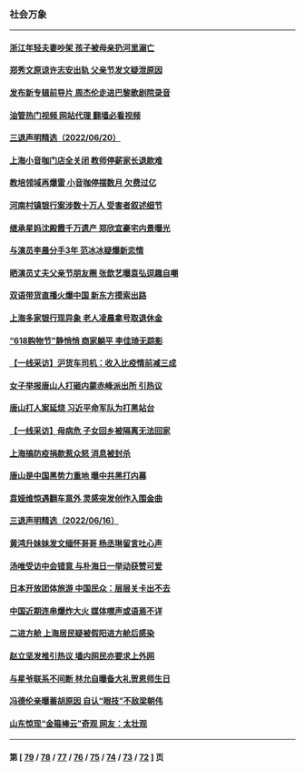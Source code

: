 ### 社会万象
---
#### [浙江年轻夫妻吵架 孩子被母亲扔河里溺亡](../../pages/ncid282/n13764253.md?06220445) 
#### [郑秀文原谅许志安出轨 父亲节发文疑泄原因](../../pages/ncid282/n13763815.md?06220445) 
#### [发布新专辑前导片 周杰伦走进巴黎歌剧院录音](../../pages/ncid282/n13763778.md?06220445) 
#### [油管热门视频 网站代理 翻墙必看视频](http://209.222.30.114:81/youtube.html?06220445)
#### [三退声明精选（2022/06/20）](../../pages/ncid282/n13763658.md?06220445) 
#### [上海小音咖门店全关闭 教师停薪家长退款难](../../pages/ncid282/n13763608.md?06220445) 
#### [教培领域再爆雷 小音咖停摆数月 欠费过亿](../../pages/ncid282/n13763492.md?06220445) 
#### [河南村镇银行案涉数十万人 受害者叙述细节](../../pages/ncid282/n13763216.md?06220445) 
#### [继承星妈沈殿霞千万遗产 郑欣宜豪宅内景曝光](../../pages/ncid282/n13763032.md?06220445) 
#### [与演员李晨分手3年 范冰冰疑爆新恋情](../../pages/ncid282/n13762999.md?06220445) 
#### [晒演员丈夫父亲节朋友圈 张歆艺曝袁弘逗趣自嘲](../../pages/ncid282/n13762940.md?06220445) 
#### [双语带货直播火爆中国 新东方摸索出路](../../pages/ncid282/n13762917.md?06220445) 
#### [上海多家银行现异象 老人凌晨拿号取退休金](../../pages/ncid282/n13762643.md?06220445) 
#### [“618购物节”静悄悄 商家躺平 李佳琦无踪影](../../pages/ncid282/n13762549.md?06220445) 
#### [【一线采访】沪货车司机：收入比疫情前减三成](../../pages/ncid282/n13762305.md?06220445) 
#### [女子举报唐山人打砸内蒙赤峰派出所 引热议](../../pages/ncid282/n13762218.md?06220445) 
#### [唐山打人案延烧 习近平命军队为打黑站台](../../pages/ncid282/n13761853.md?06220445) 
#### [【一线采访】母病危 子女回乡被隔离无法回家](../../pages/ncid282/n13761703.md?06220445) 
#### [上海搞防疫捐款惹众怒 消息被封杀](../../pages/ncid282/n13761600.md?06220445) 
#### [唐山是中国黑势力重地 曝中共黑打内幕](../../pages/ncid282/n13761491.md?06220445) 
#### [袁娅维惊遇翻车意外 灵感突发创作入围金曲](../../pages/ncid282/n13761190.md?06220445) 
#### [三退声明精选（2022/06/16）](../../pages/ncid282/n13761403.md?06220445) 
#### [黄鸿升妹妹发文缅怀哥哥 杨丞琳留言吐心声](../../pages/ncid282/n13761179.md?06220445) 
#### [汤唯受访中会错意 与朴海日一举动获赞可爱](../../pages/ncid282/n13761121.md?06220445) 
#### [日本开放团体旅游 中国民众：层层关卡出不去](../../pages/ncid282/n13761104.md?06220445) 
#### [中国近期连串爆炸大火 媒体噤声或语焉不详](../../pages/ncid282/n13760866.md?06220445) 
#### [二进方舱 上海居民疑被假阳进方舱后感染](../../pages/ncid282/n13760330.md?06220445) 
#### [赵立坚发推引热议 墙内网民亦要求上外网](../../pages/ncid282/n13760533.md?06220445) 
#### [与星爷联系不间断 林允自曝备大礼贺恩师生日](../../pages/ncid282/n13760427.md?06220445) 
#### [冯德伦亲曝蓄胡原因 自认“眼技”不敌梁朝伟](../../pages/ncid282/n13760344.md?06220445) 
#### [山东惊现“金箍棒云”奇观 网友：太壮观](../../pages/ncid282/n13760193.md?06220445) 

---
#### 第 [ [79](./79.md?06220445) / [78](./78.md?06220445) / [77](./77.md?06220445) / [76](./76.md?06220445) / [75](./75.md?06220445) / [74](./74.md?06220445) / [73](./73.md?06220445) / [72](./72.md?06220445) ] 页
